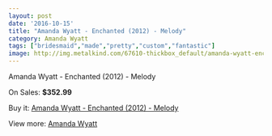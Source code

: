 ```yaml
---
layout: post
date: '2016-10-15'
title: "Amanda Wyatt - Enchanted (2012) - Melody"
category: Amanda Wyatt
tags: ["bridesmaid","made","pretty","custom","fantastic"]
image: http://img.metalkind.com/67610-thickbox_default/amanda-wyatt-enchanted-2012-melody.jpg
---
```

Amanda Wyatt - Enchanted (2012) - Melody

On Sales: **$352.99**
<a href="https://www.metalkind.com/en/amanda-wyatt/17127-amanda-wyatt-enchanted-2012-melody.html"><amp-img layout="responsive" width="600" height="600" src="//img.metalkind.com/67610-thickbox_default/amanda-wyatt-enchanted-2012-melody.jpg" alt="Amanda Wyatt - Enchanted (2012) - Melody 0" /></a>
<a href="https://www.metalkind.com/en/amanda-wyatt/17127-amanda-wyatt-enchanted-2012-melody.html"><amp-img layout="responsive" width="600" height="600" src="//img.metalkind.com/67612-thickbox_default/amanda-wyatt-enchanted-2012-melody.jpg" alt="Amanda Wyatt - Enchanted (2012) - Melody 1" /></a>

Buy it: [Amanda Wyatt - Enchanted (2012) - Melody](https://www.metalkind.com/en/amanda-wyatt/17127-amanda-wyatt-enchanted-2012-melody.html "Amanda Wyatt - Enchanted (2012) - Melody")

View more: [Amanda Wyatt](https://www.metalkind.com/en/15-amanda-wyatt "Amanda Wyatt")